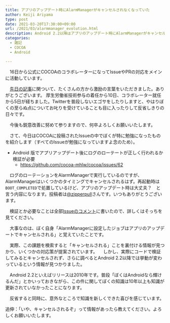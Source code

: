 ```yaml
---
title: アプリのアップデート時にAlarmManagerがキャンセルされなくなっていた
author: Keiji Ariyama
type: post
date: 2021-03-20T17:30:00+09:00
url: /2021/03/alarmmanager_evolution.html
description: Android 2.2以降はアプリのアップデート時にAlarmManagerがキャンセルされなくなっている
categories:
  - 雑記
  - COCOA
  - Android

---
```


　16日から公式にCOCOAのコラボレーターになってIssueやPRの対応をメインに活動しています。

　[先日の記事](https://blog.keiji.dev/2021/03/cocoa.html)に関ついて、たくさんの方から激励の言葉をいただきました。ありがとうございます。
厚生労働省技術参与の着任から10日、コラボレーター就任から5日が経ちました。Twitterを普段しないエゴサをしたりしますと、やはりぼくの至らぬ点についてお叱りを受けていることも目に入ったりして反省しきりの日々です。

　今後も鋭意改善に努めて参りますので、何卒よろしくお願いいたします。

<!--more-->

　さて、今日はCOCOAに投稿されたIssueの中でぼくが特に勉強になったものを紹介します（すべてのIssueが勉強になっていますよ念のため）。

 * Android 版でアプリアップデート後にログのローテートが正しく行われるか検証が必要
   * https://github.com/cocoa-mhlw/cocoa/issues/62

　ログのローテーションをAlarmManagerで実行しているのですが、AlarmManagerはいくつかのタイミングでキャンセルされるはず。再起動時は`BOOT_COMPLETED`で処置しているけど、アプリのアップデート時は大丈夫？　と言う内容になります。投稿者は[@zipperpull](https://twitter.com/zipperpull)さんです。いつもありがとうございます。

　検証とか必要なことは全部[Issueのコメント](https://github.com/cocoa-mhlw/cocoa/issues/62#issuecomment-803267473)に書いたので、詳しくはそっちを見てください。

　大事なのは、ぼく自身「AlarmManagerに設定したジョブはアプリのアップデートでキャンセルされる」と覚えていたことです。

　実際、この課題を検索すると「キャンセルされる」ことを裏付ける情報が見つかり、いくつかの対応策が提案されています。
　しかし、実際にコードで検証してみるとキャンセルされず、さらに調べるとAndroid 2.2以降では挙動が変わっているという情報が見つかりました。

　Android 2.2といえばリリースは2010年です。普段「ぼくはAndroidなら輝けるんだ」とかいっておきながら、この件に関してぼくの知識は10年以上も知識が更新されていなかったことになります。

　反省すると同時に、意外なところで知識を新しくできた喜びを感じています。

追伸：「いや、キャンセルされるぞ」って情報があったら教えてください。よろしくお願いいたします。
